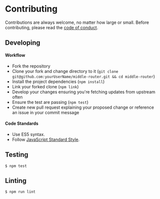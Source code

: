 # Contributing

Contributions are always welcome, no matter how large or small. Before
contributing, please read the
[code of conduct](https://github.com/thetalecrafter/middle-router/blob/master/CODE_OF_CONDUCT.md).

## Developing

#### Workflow

* Fork the repository
* Clone your fork and change directory to it (`git clone git@github.com:yourUserName/middle-router.git && cd middle-router`)
* Install the project dependencies (`npm install`)
* Link your forked clone (`npm link`)
* Develop your changes ensuring you're fetching updates from upstream often
* Ensure the test are passing (`npm test`)
* Create new pull request explaining your proposed change or reference an issue
  in your commit message

#### Code Standards

* Use ES5 syntax.
* Follow [JavaScript Standard Style](https://github.com/feross/standard).

## Testing

    $ npm test

## Linting

    $ npm run lint
